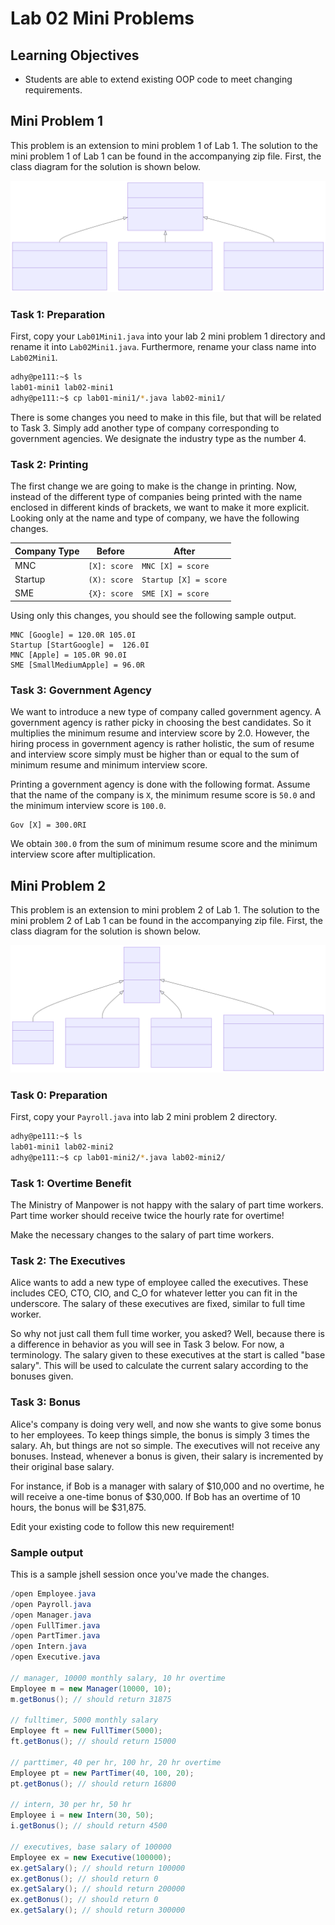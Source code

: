 # Lab 02 Mini Problems

## Learning Objectives

- Students are able to extend existing OOP code to meet changing requirements.

## Mini Problem 1

This problem is an extension to mini problem 1 of Lab 1.  The solution to the mini problem 1 of Lab 1 can be found in the accompanying zip file.  First, the class diagram for the solution is shown below.

![mini1](mini1.svg)

### Task 1: Preparation

First, copy your `Lab01Mini1.java` into your lab 2 mini problem 1 directory and rename it into `Lab02Mini1.java`.  Furthermore, rename your class name into `Lab02Mini1`.

```bash
adhy@pe111:~$ ls
lab01-mini1 lab02-mini1
adhy@pe111:~$ cp lab01-mini1/*.java lab02-mini1/
```

There is some changes you need to make in this file, but that will be related to Task 3.  Simply add another type of company corresponding to government agencies.  We designate the industry type as the number 4.

### Task 2: Printing

The first change we are going to make is the change in printing.  Now, instead of the different type of companies being printed with the name enclosed in different kinds of brackets, we want to make it more explicit.  Looking only at the name and type of company, we have the following changes.

| Company Type | Before | After |
|--------------|--------|-------|
| MNC | `[X]: score` | `MNC [X] = score` |
| Startup | `(X): score` | `Startup [X] = score` |
| SME | `{X}: score` | `SME [X] = score` |

Using only this changes, you should see the following sample output.

```
MNC [Google] = 120.0R 105.0I
Startup [StartGoogle] =  126.0I
MNC [Apple] = 105.0R 90.0I
SME [SmallMediumApple] = 96.0R
```

### Task 3: Government Agency

We want to introduce a new type of company called government agency.  A government agency is rather picky in choosing the best candidates.  So it multiplies the minimum resume and interview score by 2.0.  However, the hiring process in government agency is rather holistic, the sum of resume and interview score simply must be higher than or equal to the sum of minimum resume and minimum interview score.

Printing a government agency is done with the following format.  Assume that the name of the company is `X`, the minimum resume score is `50.0` and the minimum interview score is `100.0`.

```
Gov [X] = 300.0RI
```

We obtain `300.0` from the sum of minimum resume score and the minimum interview score after multiplication.



## Mini Problem 2

This problem is an extension to mini problem 2 of Lab 1.  The solution to the mini problem 2 of Lab 1 can be found in the accompanying zip file.  First, the class diagram for the solution is shown below.

![mini2](mini2.svg)

### Task 0: Preparation

First, copy your `Payroll.java` into lab 2 mini problem 2 directory.

```bash
adhy@pe111:~$ ls
lab01-mini1 lab02-mini2
adhy@pe111:~$ cp lab01-mini2/*.java lab02-mini2/
```


### Task 1: Overtime Benefit

The Ministry of Manpower is not happy with the salary of part time workers.  Part time worker should receive twice the hourly rate for overtime!

Make the necessary changes to the salary of part time workers.

### Task 2: The Executives

Alice wants to add a new type of employee called the executives.  These includes CEO, CTO, CIO, and C_O for whatever letter you can fit in the underscore.  The salary of these executives are fixed, similar to full time worker.

So why not just call them full time worker, you asked?  Well, because there is a difference in behavior as you will see in Task 3 below.  For now, a terminology.  The salary given to these executives at the start is called "base salary".  This will be used to calculate the current salary according to the bonuses given.

### Task 3: Bonus

Alice's company is doing very well, and now she wants to give some bonus to her employees. To keep things simple, the bonus is simply 3 times the salary.  Ah, but things are not so simple.  The executives will not receive any bonuses.  Instead, whenever a bonus is given, their salary is incremented by their original base salary.

For instance, if Bob is a manager with salary of $10,000 and no overtime, he will receive a one-time bonus of $30,000.  If Bob has an overtime of 10 hours, the bonus will be $31,875.

Edit your existing code to follow this new requirement!

### Sample output
This is a sample jshell session once you've made the changes.

```java
/open Employee.java
/open Payroll.java
/open Manager.java
/open FullTimer.java
/open PartTimer.java
/open Intern.java
/open Executive.java

// manager, 10000 monthly salary, 10 hr overtime
Employee m = new Manager(10000, 10); 
m.getBonus(); // should return 31875

// fulltimer, 5000 monthly salary
Employee ft = new FullTimer(5000); 
ft.getBonus(); // should return 15000

// parttimer, 40 per hr, 100 hr, 20 hr overtime
Employee pt = new PartTimer(40, 100, 20); 
pt.getBonus(); // should return 16800

// intern, 30 per hr, 50 hr
Employee i = new Intern(30, 50); 
i.getBonus(); // should return 4500

// executives, base salary of 100000
Employee ex = new Executive(100000); 
ex.getSalary(); // should return 100000
ex.getBonus(); // should return 0
ex.getSalary(); // should return 200000
ex.getBonus(); // should return 0
ex.getSalary(); // should return 300000
```